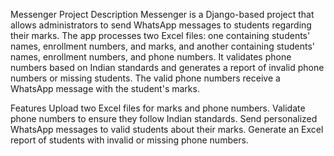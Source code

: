

Messenger Project
Description
Messenger is a Django-based project that allows administrators to send WhatsApp messages to students regarding their marks. The app processes two Excel files: one containing students' names, enrollment numbers, and marks, and another containing students' names, enrollment numbers, and phone numbers. It validates phone numbers based on Indian standards and generates a report of invalid phone numbers or missing students. The valid phone numbers receive a WhatsApp message with the student's marks.

Features
Upload two Excel files for marks and phone numbers.
Validate phone numbers to ensure they follow Indian standards.
Send personalized WhatsApp messages to valid students about their marks.
Generate an Excel report of students with invalid or missing phone numbers.
